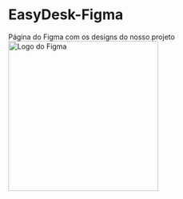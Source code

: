 # EasyDesk-Figma
Página do Figma com os designs do nosso projeto
<img src="https://avatars.githubusercontent.com/t/10173875?s=116&v=4" alt="Logo do Figma" width="300"/>
